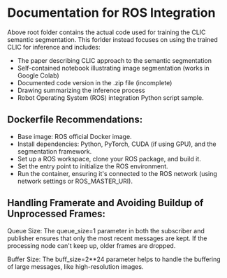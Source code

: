 # Documentation for ROS Integration 

Above root folder contains the actual code used for training the CLIC semantic segmentation.
This forlder instead focuses on using the trained CLIC for inference and includes:

- The paper describing CLIC approach to the semantic segmentation
- Self-contained notebook illustrating image segmentation (works in Google Colab)
- Documented code version in the .zip file (incomplete)
- Drawing summarizing the inference process
- Robot Operating System (ROS) integration Python script sample.

## Dockerfile Recommendations:

- Base image: ROS official Docker image.
- Install dependencies: Python, PyTorch, CUDA (if using GPU), and the segmentation framework.
- Set up a ROS workspace, clone your ROS package, and build it.
- Set the entry point to initialize the ROS environment.
- Run the container, ensuring it's connected to the ROS network (using network settings or ROS_MASTER_URI).

## Handling Framerate and Avoiding Buildup of Unprocessed Frames:

Queue Size: The queue_size=1 parameter in both the subscriber and publisher ensures that only the most recent messages are kept. If the processing node can't keep up, older frames are dropped.

Buffer Size: The buff_size=2**24 parameter helps to handle the buffering of large messages, like high-resolution images.


